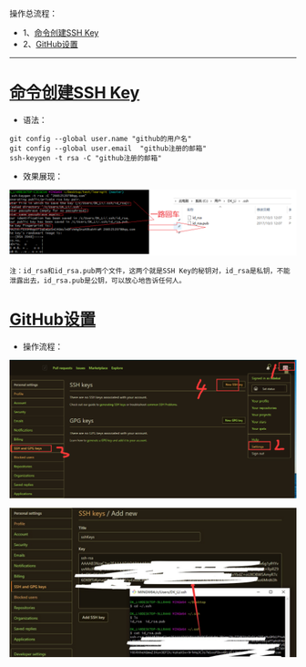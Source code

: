 操作总流程：
- 1、[命令创建SSH Key](#git-01)
- 2、[GitHub设置](#git-02)

----------

# <a name="git-01" href="#" >命令创建SSH Key</a>

- 语法：

```shell
git config --global user.name "github的用户名"
git config --global user.email  "github注册的邮箱"
ssh-keygen -t rsa -C "github注册的邮箱"
```

- 效果展现：

![](image/8-1.png)


`注：id_rsa和id_rsa.pub两个文件，这两个就是SSH Key的秘钥对，id_rsa是私钥，不能泄露出去，id_rsa.pub是公钥，可以放心地告诉任何人。`

# <a name="git-02" href="#" >GitHub设置</a>

- 操作流程：

![](image/8-2.png)

![](image/8-3.png)
